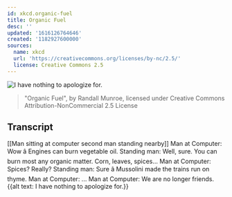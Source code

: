 ```yaml
---
id: xkcd.organic-fuel
title: Organic Fuel
desc: ''
updated: '1616126764646'
created: '1182927600000'
sources:
  name: xkcd
  url: 'https://creativecommons.org/licenses/by-nc/2.5/'
  license: Creative Commons 2.5
---
```

![I have nothing to apologize for.](https://imgs.xkcd.com/comics/organic_fuel.png)
> "Organic Fuel", by Randall Munroe, licensed under Creative Commons Attribution-NonCommercial 2.5 License

## Transcript
[[Man sitting at computer second man standing nearby]]
Man at Computer: Wow â Engines can burn vegetable oil.
Standing man: Well, sure. You can burn most any organic matter. Corn, leaves, spices...
Man at Computer: Spices? Really?
Standing man: Sure â Mussolini made the trains run on thyme.
Man at Computer: ...
Man at Computer: We are no longer friends.
{{alt text: I have nothing to apologize for.}}
